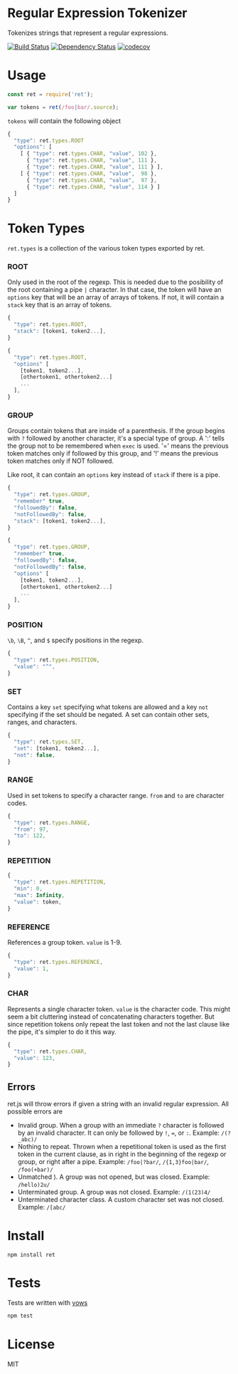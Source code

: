 # Regular Expression Tokenizer

Tokenizes strings that represent a regular expressions.

[![Build Status](https://secure.travis-ci.org/fent/ret.js.svg)](http://travis-ci.org/fent/ret.js)
[![Dependency Status](https://david-dm.org/fent/ret.js.svg)](https://david-dm.org/fent/ret.js)
[![codecov](https://codecov.io/gh/fent/ret.js/branch/master/graph/badge.svg)](https://codecov.io/gh/fent/ret.js)

# Usage

```js
const ret = require('ret');

var tokens = ret(/foo|bar/.source);
```

`tokens` will contain the following object

```js
{
  "type": ret.types.ROOT
  "options": [
    [ { "type": ret.types.CHAR, "value", 102 },
      { "type": ret.types.CHAR, "value", 111 },
      { "type": ret.types.CHAR, "value", 111 } ],
    [ { "type": ret.types.CHAR, "value",  98 },
      { "type": ret.types.CHAR, "value",  97 },
      { "type": ret.types.CHAR, "value", 114 } ]
  ]
}
```

# Token Types

`ret.types` is a collection of the various token types exported by ret.

### ROOT

Only used in the root of the regexp. This is needed due to the posibility of the root containing a pipe `|` character. In that case, the token will have an `options` key that will be an array of arrays of tokens. If not, it will contain a `stack` key that is an array of tokens.

```js
{
  "type": ret.types.ROOT,
  "stack": [token1, token2...],
}
```

```js
{
  "type": ret.types.ROOT,
  "options" [
    [token1, token2...],
    [othertoken1, othertoken2...]
    ...
  ],
}
```

### GROUP

Groups contain tokens that are inside of a parenthesis. If the group begins with `?` followed by another character, it's a special type of group. A ':' tells the group not to be remembered when `exec` is used. '=' means the previous token matches only if followed by this group, and '!' means the previous token matches only if NOT followed.

Like root, it can contain an `options` key instead of `stack` if there is a pipe.

```js
{
  "type": ret.types.GROUP,
  "remember" true,
  "followedBy": false,
  "notFollowedBy": false,
  "stack": [token1, token2...],
}
```

```js
{
  "type": ret.types.GROUP,
  "remember" true,
  "followedBy": false,
  "notFollowedBy": false,
  "options" [
    [token1, token2...],
    [othertoken1, othertoken2...]
    ...
  ],
}
```

### POSITION

`\b`, `\B`, `^`, and `$` specify positions in the regexp.

```js
{
  "type": ret.types.POSITION,
  "value": "^",
}
```

### SET

Contains a key `set` specifying what tokens are allowed and a key `not` specifying if the set should be negated. A set can contain other sets, ranges, and characters.

```js
{
  "type": ret.types.SET,
  "set": [token1, token2...],
  "not": false,
}
```

### RANGE

Used in set tokens to specify a character range. `from` and `to` are character codes.

```js
{
  "type": ret.types.RANGE,
  "from": 97,
  "to": 122,
}
```

### REPETITION

```js
{
  "type": ret.types.REPETITION,
  "min": 0,
  "max": Infinity,
  "value": token,
}
```

### REFERENCE

References a group token. `value` is 1-9.

```js
{
  "type": ret.types.REFERENCE,
  "value": 1,
}
```

### CHAR

Represents a single character token. `value` is the character code. This might seem a bit cluttering instead of concatenating characters together. But since repetition tokens only repeat the last token and not the last clause like the pipe, it's simpler to do it this way.

```js
{
  "type": ret.types.CHAR,
  "value": 123,
}
```

## Errors

ret.js will throw errors if given a string with an invalid regular expression. All possible errors are

* Invalid group. When a group with an immediate `?` character is followed by an invalid character. It can only be followed by `!`, `=`, or `:`. Example: `/(?_abc)/`
* Nothing to repeat. Thrown when a repetitional token is used as the first token in the current clause, as in right in the beginning of the regexp or group, or right after a pipe. Example: `/foo|?bar/`, `/{1,3}foo|bar/`, `/foo(+bar)/`
* Unmatched ). A group was not opened, but was closed. Example: `/hello)2u/`
* Unterminated group. A group was not closed. Example: `/(1(23)4/`
* Unterminated character class. A custom character set was not closed. Example: `/[abc/`


# Install

    npm install ret


# Tests

Tests are written with [vows](http://vowsjs.org/)

```bash
npm test
```

# License

MIT
